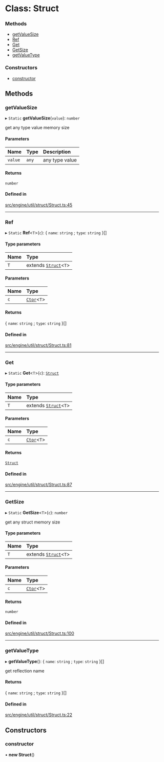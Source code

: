 # Class: Struct


### Methods

- [getValueSize](Struct.md#getvaluesize)
- [Ref](Struct.md#ref)
- [Get](Struct.md#get)
- [GetSize](Struct.md#getsize)
- [getValueType](Struct.md#getvaluetype)

### Constructors

- [constructor](Struct.md#constructor)

## Methods

### getValueSize

▸ `Static` **getValueSize**(`value`): `number`

get any type value memory size

#### Parameters

| Name | Type | Description |
| :------ | :------ | :------ |
| `value` | `any` | any type value |

#### Returns

`number`

#### Defined in

[src/engine/util/struct/Struct.ts:45](https://github.com/Orillusion/orillusion/blob/main/src/engine/util/struct/Struct.ts#L45)

___

### Ref

▸ `Static` **Ref**<`T`\>(`c`): { `name`: `string` ; `type`: `string`  }[]

#### Type parameters

| Name | Type |
| :------ | :------ |
| `T` | extends [`Struct`](Struct.md)<`T`\> |

#### Parameters

| Name | Type |
| :------ | :------ |
| `c` | [`Ctor`](../types/Ctor.md)<`T`\> |

#### Returns

{ `name`: `string` ; `type`: `string`  }[]

#### Defined in

[src/engine/util/struct/Struct.ts:81](https://github.com/Orillusion/orillusion/blob/main/src/engine/util/struct/Struct.ts#L81)

___

### Get

▸ `Static` **Get**<`T`\>(`c`): [`Struct`](Struct.md)

#### Type parameters

| Name | Type |
| :------ | :------ |
| `T` | extends [`Struct`](Struct.md)<`T`\> |

#### Parameters

| Name | Type |
| :------ | :------ |
| `c` | [`Ctor`](../types/Ctor.md)<`T`\> |

#### Returns

[`Struct`](Struct.md)

#### Defined in

[src/engine/util/struct/Struct.ts:87](https://github.com/Orillusion/orillusion/blob/main/src/engine/util/struct/Struct.ts#L87)

___

### GetSize

▸ `Static` **GetSize**<`T`\>(`c`): `number`

get any struct memory size

#### Type parameters

| Name | Type |
| :------ | :------ |
| `T` | extends [`Struct`](Struct.md)<`T`\> |

#### Parameters

| Name | Type |
| :------ | :------ |
| `c` | [`Ctor`](../types/Ctor.md)<`T`\> |

#### Returns

`number`

#### Defined in

[src/engine/util/struct/Struct.ts:100](https://github.com/Orillusion/orillusion/blob/main/src/engine/util/struct/Struct.ts#L100)

___

### getValueType

▸ **getValueType**(): { `name`: `string` ; `type`: `string`  }[]

get reflection name

#### Returns

{ `name`: `string` ; `type`: `string`  }[]

#### Defined in

[src/engine/util/struct/Struct.ts:22](https://github.com/Orillusion/orillusion/blob/main/src/engine/util/struct/Struct.ts#L22)

## Constructors

### constructor

• **new Struct**()
